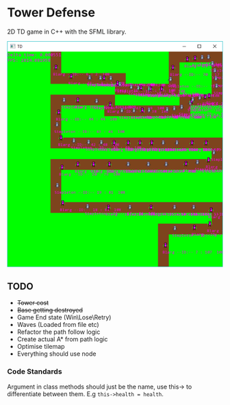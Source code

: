 # Tower Defense
2D TD game in C++ with the SFML library.


![td.png](td.png)

## TODO

* ~~Tower cost~~
* ~~Base getting destroyed~~
* Game End state (Win\Lose\Retry)
* Waves (Loaded from file etc)
* Refactor the path follow logic
* Create actual A* from path logic
* Optimise tilemap
* Everything should use node

### Code Standards

Argument in class methods should just be the name, use this-> to differentiate between them. E.g `this->health = health`.
